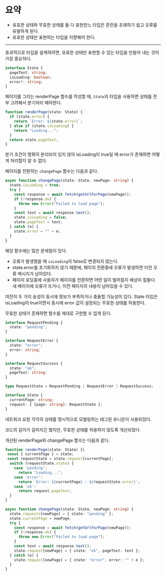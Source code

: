 # 요약

- 유효한 상태와 무효한 상태를 둘 다 표현한느 타입은 혼란을 초래하기 쉽고 오류를 유발하게 된다.
- 유효한 상태만 표현하는 타입을 지향해야 한다.

---

효과적으로 타입을 설계하려면, 유효한 상태만 표현할 수 있는 타입을 만들어 내는 것이 가장 중요하다.

```typescript
interface State {
  pageText: string;
  isLoading: boolean;
  error?: string;
}
```

페이지를 그리는 renderPage 함수를 작성할 때, `State`의 타입을 사용하면 상태를 전부 고려해서 분기처리 해야한다.

```typescript
function renderPage(state: State) {
  if (state.error) {
    return `Error: ${state.error}`;
  } else if (state.isLoading) {
    return "Loading...";
  }
  return state.pageText;
}
```

분기 조건이 명확히 분리되어 있지 않아 isLoading이 true일 때 error가 존재하면 어떻게 처리할지 알 수 없다.

페이지를 전환하는 `changePage` 함수는 다음과 같다.

```typescript
async function changePage(state: State, newPage: string) {
  state.isLoading = true;
  try {
    const response = await fetch(getUrlForPage(newPage));
    if (!response.ok) {
      throw new Error("Failed to load page");
    }
    const text = await response.text();
    state.isLoading = false;
    state.pageText = text;
  } catch (e) {
    state.error = "" + e;
  }
}
```

해당 함수에는 많은 문제점이 있다.

- 오류가 발생했을 때 `isLoading`이 false로 변경되지 않는다.
- state.error를 초기화하지 않기 때문에, 페이지 전환중에 오류가 발생하면 이전 오류 메시지가 남아있다.
- 페이지 로딩중에 사용자가 페이지를 전환하면 어떤 일이 벌어질지 예상이 힘들다. 새 페이지에 오류가 뜨거나, 이전 페이지의 내용이 남아있을 수 있다.

여전히 두 가지 송성이 동시에 정보가 부족하거나 충돌할 가능성이 있다.
State 타입은 isLoading이 true이면서 동시에 error 값이 설정되는 무효한 상태를 허용한다.

무효한 상태가 존재하면 함수를 제대로 구현할 수 없게 된다.

```typescript
interface RequestPending {
  state: "pending";
}

interface RequestError {
  state: "error";
  error: string;
}

interface RequestSuccess {
  state: "ok";
  pageText: string;
}

type RequestState = RequestPending | RequestError | RequestSuccess;

interface State {
  currentPage: string;
  request: { [page: string]: RequestState };
}
```

네트워크 요청 각각의 상태를 명시적으로 모델링하는 태그된 유니온이 사용되었다.

코드의 길이가 길어지긴 했지만, 무효한 상태를 허용하지 않도록 개선되었다.

개선된 renderPage와 changePage 함수는 다음과 같다.

```typescript
function renderPage(state: State) {\
 const { currentPage } = state;
 const requestState = state.request[currentPage];
  switch (requestState.state) {
    case 'pending':
      return "Loading...";
    case 'error':
      return `Error: ${currentPage} : ${requestState.error}`;
    case 'ok':
      return request.pageText;
  }
}

async function changePage(state: State, newPage: string) {
  state.requests[newPage] = { state: "pending" };
  state.currentPage = newPage;
  try {
    const response = await fetch(getUrlForPage(newPage));
    if (!response.ok) {
      throw new Error("Failed to load page");
    }
    const text = await response.text();
    state.request[newPage] = { state: "ok", pageText: text };
  } catch (e) {
    state.request[newPage] = { state: "error", error: "" + e };
  }
}
```
